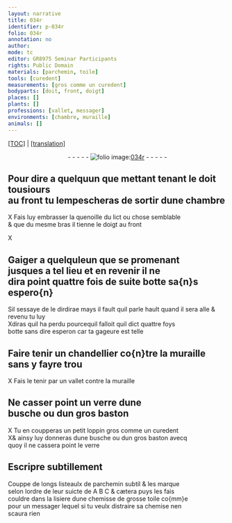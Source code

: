 ```yaml
---
layout: narrative
title: 034r
identifier: p-034r
folio: 034r
annotation: no
author:
mode: tc
editor: GR8975 Seminar Participants
rights: Public Domain
materials: [parchemin, toile]
tools: [curedent]
measurements: [gros comme un curedent]
bodyparts: [doit, front, doigt]
places: []
plants: []
professions: [vallet, messager]
environments: [chambre, muraille]
animals: []
---
```


<p><a href="{{ site.baseurl }}/diplomatic/">[TOC]</a> | <a href="{{ site.baseurl }}/texts/p-034r_tl/" target="_blank">[translation]</a></p><div class="folio" align="center">- - - - - <a href="http://gallica.bnf.fr/ark:/12148/btv1b10500001g/f73.image" target="_blank"><img src="https://cu-mkp.github.io/2017-workshop-edition/assets/photo-icon.png" alt="folio image: " style="display:inline-block; margin-bottom:-3px;"/>034r</a> - - - - - </div>  
  

## Pour dire a quelquun que <span class="del">mettant</span> <span class="add">tenant</span> le <span class="bp">doit</span> tousiours<br/> au <span class="bp">front</span> tu lempescheras de sortir dune <span class="env">chambre</span>

 X
Fais luy embrasser la quenoille du lict ou chose semblable<br/> & que du mesme bras il tienne le <span class="bp">doigt</span> au <span class="bp">front</span>
 
 
  X

## Gaiger a quelqu<span class="del">le</span>un que se promenant<br/> jusques a tel lieu et en revenir il ne<br/> dira point quattre fois de suite botte sa{n}s espero{n}

 
Sil sessaye de le dirdir<span class="del">a</span>e <span class="add">mays il fault quil parle hault</span> quand il sera alle & revenu tu luy<br/> Xdiras quil ha perdu pourcequil falloit quil dict quattre foys<br/> botte sans dire esperon car ta gageure est telle
 
 
  

## Faire tenir un chandellier co{n}tre la <span class="env">muraille</span><br/> sans y fayre trou

 X
Fais le tenir par un <span class="pro">vallet</span> contre la <span class="env">muraille</span>
 
 
  

## Ne casser point un verre dune<br/> busche ou dun gros baston

 X 
Tu en coupperas un petit loppin <span class="ms">gros comme un <span class="tl">curedent</span></span><br/> X& ainsy luy donneras dune busche ou dun gros baston avecq<br/> quoy il ne cassera point le verre
 
 
  

## Escripre subtillement

 
Couppe de longs listeaulx de <span class="m">parchemin</span> subtil & les marque<br/> selon lordre de leur suicte de A B C & cætera puys les fais<br/> couldre dans la lisiere dune chemisse de grosse <span class="m">toile</span> co{mm}e<br/> pour un <span class="pro">messager</span> lequel si tu veulx distraire sa chemise nen<br/> scaura rien
 
